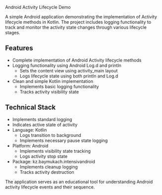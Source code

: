 Android Activity Lifecycle Demo

A simple Android application demonstrating the implementation of Activity lifecycle methods in Kotlin. The project includes logging functionality to track and monitor the activity state changes through various lifecycle stages.

## Features

- Complete implementation of Android Activity lifecycle methods
- Logging functionality using Android Log.d and println
    - Sets the content view using activity_main layout
    - Logs lifecycle state using both println and Log.d
- Clean and simple Kotlin implementation
    - Implements basic logging functionality
    - Tracks activity visibility state

## Technical Stack

- Implements standard logging
- Indicates active state of activity
- Language: Kotlin
    - Logs transition to background
    - Implements necessary pause state logging
- Platform: Android
    - Implements visibility state tracking
    - Logs activity stop state
- Package: kz.baymukach.intensivandroid
    - Implements cleanup logging
    - Tracks activity destruction

The application serves as an educational tool for understanding Android activity lifecycle events and their sequence.
